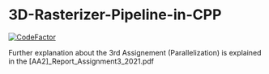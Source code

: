 # 3D-Rasterizer-Pipeline-in-CPP

[![CodeFactor](https://www.codefactor.io/repository/github/pilo1996/3d-rasterizer-pipeline-in-cpp/badge)](https://www.codefactor.io/repository/github/pilo1996/3d-rasterizer-pipeline-in-cpp)

Further explanation about the 3rd Assignement (Parallelization) is explained in the [AA2]_Report_Assignment3_2021.pdf
